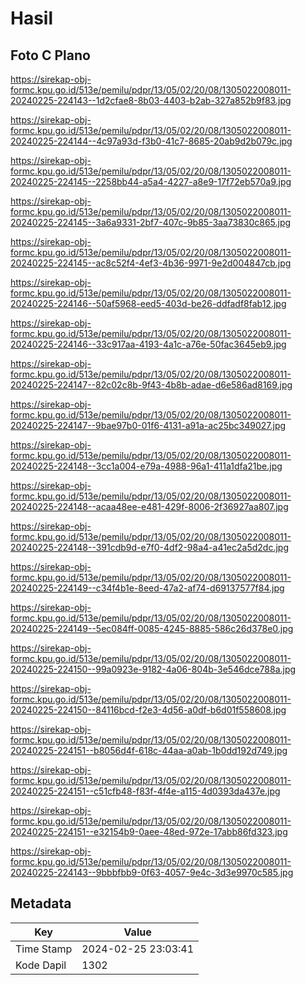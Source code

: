 # Hasil

## Foto C Plano

https://sirekap-obj-formc.kpu.go.id/513e/pemilu/pdpr/13/05/02/20/08/1305022008011-20240225-224143--1d2cfae8-8b03-4403-b2ab-327a852b9f83.jpg

https://sirekap-obj-formc.kpu.go.id/513e/pemilu/pdpr/13/05/02/20/08/1305022008011-20240225-224144--4c97a93d-f3b0-41c7-8685-20ab9d2b079c.jpg

https://sirekap-obj-formc.kpu.go.id/513e/pemilu/pdpr/13/05/02/20/08/1305022008011-20240225-224145--2258bb44-a5a4-4227-a8e9-17f72eb570a9.jpg

https://sirekap-obj-formc.kpu.go.id/513e/pemilu/pdpr/13/05/02/20/08/1305022008011-20240225-224145--3a6a9331-2bf7-407c-9b85-3aa73830c865.jpg

https://sirekap-obj-formc.kpu.go.id/513e/pemilu/pdpr/13/05/02/20/08/1305022008011-20240225-224145--ac8c52f4-4ef3-4b36-9971-9e2d004847cb.jpg

https://sirekap-obj-formc.kpu.go.id/513e/pemilu/pdpr/13/05/02/20/08/1305022008011-20240225-224146--50af5968-eed5-403d-be26-ddfadf8fab12.jpg

https://sirekap-obj-formc.kpu.go.id/513e/pemilu/pdpr/13/05/02/20/08/1305022008011-20240225-224146--33c917aa-4193-4a1c-a76e-50fac3645eb9.jpg

https://sirekap-obj-formc.kpu.go.id/513e/pemilu/pdpr/13/05/02/20/08/1305022008011-20240225-224147--82c02c8b-9f43-4b8b-adae-d6e586ad8169.jpg

https://sirekap-obj-formc.kpu.go.id/513e/pemilu/pdpr/13/05/02/20/08/1305022008011-20240225-224147--9bae97b0-01f6-4131-a91a-ac25bc349027.jpg

https://sirekap-obj-formc.kpu.go.id/513e/pemilu/pdpr/13/05/02/20/08/1305022008011-20240225-224148--3cc1a004-e79a-4988-96a1-411a1dfa21be.jpg

https://sirekap-obj-formc.kpu.go.id/513e/pemilu/pdpr/13/05/02/20/08/1305022008011-20240225-224148--acaa48ee-e481-429f-8006-2f36927aa807.jpg

https://sirekap-obj-formc.kpu.go.id/513e/pemilu/pdpr/13/05/02/20/08/1305022008011-20240225-224148--391cdb9d-e7f0-4df2-98a4-a41ec2a5d2dc.jpg

https://sirekap-obj-formc.kpu.go.id/513e/pemilu/pdpr/13/05/02/20/08/1305022008011-20240225-224149--c34f4b1e-8eed-47a2-af74-d69137577f84.jpg

https://sirekap-obj-formc.kpu.go.id/513e/pemilu/pdpr/13/05/02/20/08/1305022008011-20240225-224149--5ec084ff-0085-4245-8885-586c26d378e0.jpg

https://sirekap-obj-formc.kpu.go.id/513e/pemilu/pdpr/13/05/02/20/08/1305022008011-20240225-224150--99a0923e-9182-4a06-804b-3e546dce788a.jpg

https://sirekap-obj-formc.kpu.go.id/513e/pemilu/pdpr/13/05/02/20/08/1305022008011-20240225-224150--84116bcd-f2e3-4d56-a0df-b6d01f558608.jpg

https://sirekap-obj-formc.kpu.go.id/513e/pemilu/pdpr/13/05/02/20/08/1305022008011-20240225-224151--b8056d4f-618c-44aa-a0ab-1b0dd192d749.jpg

https://sirekap-obj-formc.kpu.go.id/513e/pemilu/pdpr/13/05/02/20/08/1305022008011-20240225-224151--c51cfb48-f83f-4f4e-a115-4d0393da437e.jpg

https://sirekap-obj-formc.kpu.go.id/513e/pemilu/pdpr/13/05/02/20/08/1305022008011-20240225-224151--e32154b9-0aee-48ed-972e-17abb86fd323.jpg

https://sirekap-obj-formc.kpu.go.id/513e/pemilu/pdpr/13/05/02/20/08/1305022008011-20240225-224143--9bbbfbb9-0f63-4057-9e4c-3d3e9970c585.jpg


## Metadata

| Key        | Value               |
| ---------- | ------------------- |
| Time Stamp | 2024-02-25 23:03:41 |
| Kode Dapil | 1302                |



